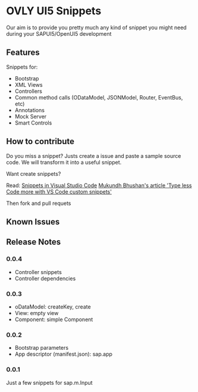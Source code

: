 # OVLY UI5 Snippets

Our aim is to provide you pretty much any kind of snippet you might need during your SAPUI5/OpenUI5 development  

## Features 

Snippets for:
- Bootstrap
- XML Views
- Controllers
- Common method calls (ODataModel, JSONModel, Router, EventBus, etc)
- Annotations
- Mock Server
- Smart Controls

## How to contribute

Do you miss a snippet?
Justs create a issue and paste a sample source code. We will transform it into a useful snippet.

Want create snippets?

Read:
[Snippets in Visual Studio Code](https://code.visualstudio.com/docs/editor/userdefinedsnippets)
 [Mukundh Bhushan's article 'Type less Code more with VS Code custom snippets'](https://medium.com/faun/type-less-code-more-with-vs-code-custom-snippets-2bc1972d1039)

Then fork and pull requets

## Known Issues

## Release Notes


### 0.0.4
- Controller snippets
- Controller dependencies
### 0.0.3
- oDataModel: createKey, create
- View: empty view
- Component: simple Component

### 0.0.2
- Bootstrap parameters
- App descriptor (manifest.json): sap.app

### 0.0.1

Just a few snippets for sap.m.Input
